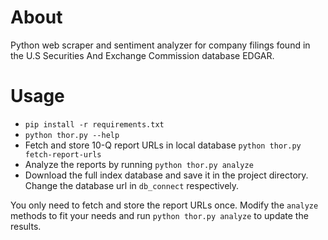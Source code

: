 # About

Python web scraper and sentiment analyzer for company filings found in the U.S Securities And Exchange Commission database EDGAR.

# Usage
  * `pip install -r requirements.txt`
  * `python thor.py --help`
  * Fetch and store 10-Q report URLs in local database `python thor.py fetch-report-urls`
  * Analyze the reports by running `python thor.py analyze`
  * Download the full index database and save it in the project directory. Change the database url in `db_connect` respectively.

You only need to fetch and store the report URLs once. Modify the `analyze` methods to fit your needs and run `python thor.py analyze` to update the results.
